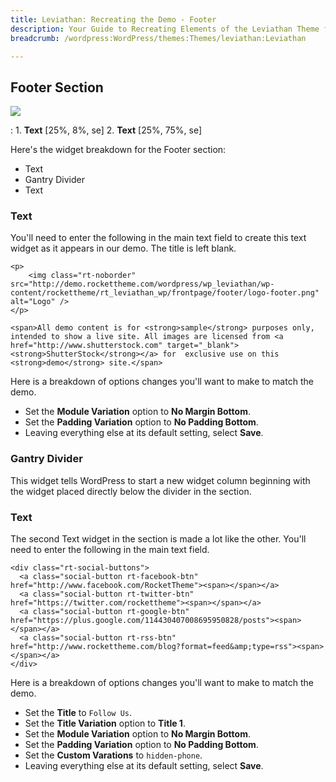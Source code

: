 ```yaml
---
title: Leviathan: Recreating the Demo - Footer
description: Your Guide to Recreating Elements of the Leviathan Theme for WordPress
breadcrumb: /wordpress:WordPress/themes:Themes/leviathan:Leviathan

---
```


Footer Section
-----
![][footer]

:   1. **Text** [25%, 8%, se]
    2. **Text** [25%, 75%, se]

Here's the widget breakdown for the Footer section:

* Text
* Gantry Divider
* Text

### Text
You'll need to enter the following in the main text field to create this text widget as it appears in our demo. The title is left blank.

~~~
<p>
    <img class="rt-noborder" src="http://demo.rockettheme.com/wordpress/wp_leviathan/wp-content/rockettheme/rt_leviathan_wp/frontpage/footer/logo-footer.png" alt="Logo" />
</p>

<span>All demo content is for <strong>sample</strong> purposes only, intended to show a live site. All images are licensed from <a href="http://www.shutterstock.com" target="_blank"><strong>ShutterStock</strong></a> for  exclusive use on this <strong>demo</strong> site.</span>
~~~

Here is a breakdown of options changes you'll want to make to match the demo.

* Set the **Module Variation** option to **No Margin Bottom**.
* Set the **Padding Variation** option to **No Padding Bottom**.
* Leaving everything else at its default setting, select **Save**.

### Gantry Divider
This widget tells WordPress to start a new widget column beginning with the widget placed directly below the divider in the section.

### Text
The second Text widget in the section is made a lot like the other. You'll need to enter the following in the main text field.

~~~
<div class="rt-social-buttons">
  <a class="social-button rt-facebook-btn" href="http://www.facebook.com/RocketTheme"><span></span></a>
  <a class="social-button rt-twitter-btn" href="https://twitter.com/rockettheme"><span></span></a>
  <a class="social-button rt-google-btn" href="https://plus.google.com/114430407008695950828/posts"><span></span></a>
  <a class="social-button rt-rss-btn" href="http://www.rockettheme.com/blog?format=feed&amp;type=rss"><span></span></a>
</div>
~~~

Here is a breakdown of options changes you'll want to make to match the demo.

* Set the **Title** to `Follow Us`.
* Set the **Title Variation** option to **Title 1**.
* Set the **Module Variation** option to **No Margin Bottom**.
* Set the **Padding Variation** option to **No Padding Bottom**.
* Set the **Custom Varations** to `hidden-phone`.
* Leaving everything else at its default setting, select **Save**.

[footer]: assets/demo_footer.jpeg